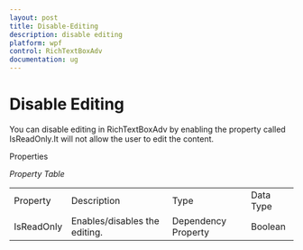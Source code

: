 ```yaml
---
layout: post
title: Disable-Editing
description: disable editing
platform: wpf
control: RichTextBoxAdv
documentation: ug
---
```


# Disable Editing

You can disable editing in RichTextBoxAdv by enabling the property called IsReadOnly.It will not allow the user to edit the content.

Properties



_Property Table_

<table>
<tr>
<td>
Property</td><td>
Description</td><td>
Type</td><td>
Data Type</td></tr>
<tr>
<td>
IsReadOnly</td><td>
Enables/disables the editing.</td><td>
Dependency Property</td><td>
Boolean</td></tr>
</table>



